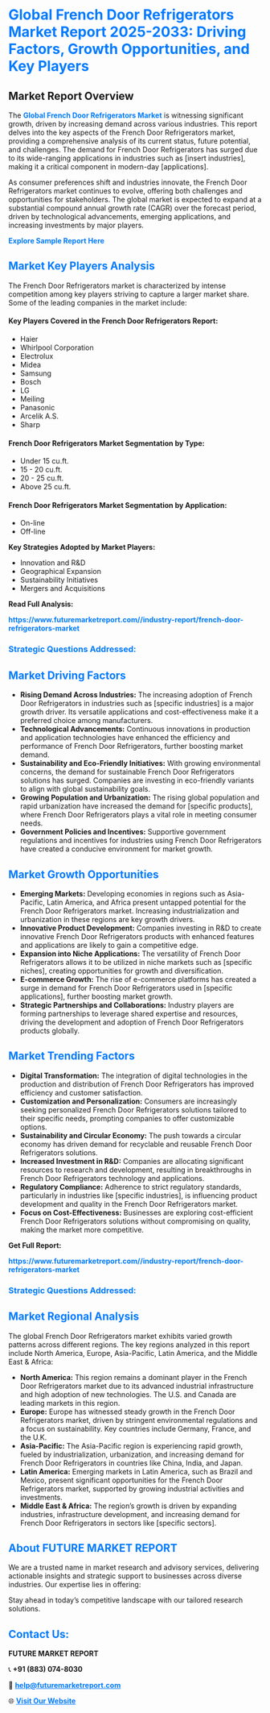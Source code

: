 <h1 style="color: #007BFF;">Global French Door Refrigerators Market Report 2025-2033: Driving Factors, Growth Opportunities, and Key Players</h1>

<section id="overview">
<h2>Market Report Overview</h2>
<p>The <a href="https://www.futuremarketreport.com//industry-report/french-door-refrigerators-market" style="color: #007BFF; text-decoration: none;"><strong>Global French Door Refrigerators Market</strong></a> is witnessing significant growth, driven by increasing demand across various industries. This report delves into the key aspects of the French Door Refrigerators market, providing a comprehensive analysis of its current status, future potential, and challenges. The demand for French Door Refrigerators has surged due to its wide-ranging applications in industries such as [insert industries], making it a critical component in modern-day [applications].</p>
<p>As consumer preferences shift and industries innovate, the French Door Refrigerators market continues to evolve, offering both challenges and opportunities for stakeholders. The global market is expected to expand at a substantial compound annual growth rate (CAGR) over the forecast period, driven by technological advancements, emerging applications, and increasing investments by major players.</p>
</section>

<section id="overview">
<p><a href="https://www.futuremarketreport.com//request-sample/reportId=87458" style="color: #007BFF; text-decoration: none;"><strong>Explore Sample Report Here</strong></a></p>
</section>

<section id="key-players">
<h2 style="color: #007BFF;">Market Key Players Analysis</h2>
<p>The French Door Refrigerators market is characterized by intense competition among key players striving to capture a larger market share. Some of the leading companies in the market include:</p>
<h4>Key Players Covered in the French Door Refrigerators Report:</h4>
<ul><li>Haier</li><li>Whirlpool Corporation</li><li>Electrolux</li><li>Midea</li><li>Samsung</li><li>Bosch</li><li>LG</li><li>Meiling</li><li>Panasonic</li><li>Arcelik A.S.</li><li>Sharp</li></ul>
<h4>French Door Refrigerators Market Segmentation by Type:</h4>
<ul><li>Under 15 cu.ft.</li><li>15 - 20 cu.ft.</li><li>20 - 25 cu.ft.</li><li>Above 25 cu.ft.</li></ul>

<h4>French Door Refrigerators Market Segmentation by Application:</h4>
<ul><li>On-line</li><li>Off-line</li></ul>
<p><strong>Key Strategies Adopted by Market Players:</strong></p>
<ul>
<li>Innovation and R&D</li>
<li>Geographical Expansion</li>
<li>Sustainability Initiatives</li>
<li>Mergers and Acquisitions</li>
</ul>
</section>

<section>
<p><strong>Read Full Analysis: </strong></p><a href="https://www.futuremarketreport.com//industry-report/french-door-refrigerators-market" style="color: #007BFF; text-decoration: none;"><strong>https://www.futuremarketreport.com//industry-report/french-door-refrigerators-market</strong></a>
<h3 style="color: #007BFF;">Strategic Questions Addressed:</h3>
</section>

<section id="driving-factors">
<h2 style="color: #007BFF;">Market Driving Factors</h2>
<ul>
<li><strong>Rising Demand Across Industries:</strong> The increasing adoption of French Door Refrigerators in industries such as [specific industries] is a major growth driver. Its versatile applications and cost-effectiveness make it a preferred choice among manufacturers.</li>
<li><strong>Technological Advancements:</strong> Continuous innovations in production and application technologies have enhanced the efficiency and performance of French Door Refrigerators, further boosting market demand.</li>
<li><strong>Sustainability and Eco-Friendly Initiatives:</strong> With growing environmental concerns, the demand for sustainable French Door Refrigerators solutions has surged. Companies are investing in eco-friendly variants to align with global sustainability goals.</li>
<li><strong>Growing Population and Urbanization:</strong> The rising global population and rapid urbanization have increased the demand for [specific products], where French Door Refrigerators plays a vital role in meeting consumer needs.</li>
<li><strong>Government Policies and Incentives:</strong> Supportive government regulations and incentives for industries using French Door Refrigerators have created a conducive environment for market growth.</li>
</ul>
</section>

<section id="growth-opportunities">
<h2 style="color: #007BFF;">Market Growth Opportunities</h2>
<ul>
<li><strong>Emerging Markets:</strong> Developing economies in regions such as Asia-Pacific, Latin America, and Africa present untapped potential for the French Door Refrigerators market. Increasing industrialization and urbanization in these regions are key growth drivers.</li>
<li><strong>Innovative Product Development:</strong> Companies investing in R&D to create innovative French Door Refrigerators products with enhanced features and applications are likely to gain a competitive edge.</li>
<li><strong>Expansion into Niche Applications:</strong> The versatility of French Door Refrigerators allows it to be utilized in niche markets such as [specific niches], creating opportunities for growth and diversification.</li>
<li><strong>E-commerce Growth:</strong> The rise of e-commerce platforms has created a surge in demand for French Door Refrigerators used in [specific applications], further boosting market growth.</li>
<li><strong>Strategic Partnerships and Collaborations:</strong> Industry players are forming partnerships to leverage shared expertise and resources, driving the development and adoption of French Door Refrigerators products globally.</li>
</ul>
</section>

<section id="trending-factors">
<h2 style="color: #007BFF;">Market Trending Factors</h2>
<ul>
<li><strong>Digital Transformation:</strong> The integration of digital technologies in the production and distribution of French Door Refrigerators has improved efficiency and customer satisfaction.</li>
<li><strong>Customization and Personalization:</strong> Consumers are increasingly seeking personalized French Door Refrigerators solutions tailored to their specific needs, prompting companies to offer customizable options.</li>
<li><strong>Sustainability and Circular Economy:</strong> The push towards a circular economy has driven demand for recyclable and reusable French Door Refrigerators solutions.</li>
<li><strong>Increased Investment in R&D:</strong> Companies are allocating significant resources to research and development, resulting in breakthroughs in French Door Refrigerators technology and applications.</li>
<li><strong>Regulatory Compliance:</strong> Adherence to strict regulatory standards, particularly in industries like [specific industries], is influencing product development and quality in the French Door Refrigerators market.</li>
<li><strong>Focus on Cost-Effectiveness:</strong> Businesses are exploring cost-efficient French Door Refrigerators solutions without compromising on quality, making the market more competitive.</li>
</ul>
</section>

<section>
<p><strong>Get Full Report: </strong></p><a href="https://www.futuremarketreport.com//industry-report/french-door-refrigerators-market" style="color: #007BFF; text-decoration: none;"><strong>https://www.futuremarketreport.com//industry-report/french-door-refrigerators-market</strong></a>
<h3 style="color: #007BFF;">Strategic Questions Addressed:</h3>
</section>


<section id="regional-analysis">
<h2 style="color: #007BFF;">Market Regional Analysis</h2>
<p>The global French Door Refrigerators market exhibits varied growth patterns across different regions. The key regions analyzed in this report include North America, Europe, Asia-Pacific, Latin America, and the Middle East & Africa:</p>
<ul>
<li><strong>North America:</strong> This region remains a dominant player in the French Door Refrigerators market due to its advanced industrial infrastructure and high adoption of new technologies. The U.S. and Canada are leading markets in this region.</li>
<li><strong>Europe:</strong> Europe has witnessed steady growth in the French Door Refrigerators market, driven by stringent environmental regulations and a focus on sustainability. Key countries include Germany, France, and the U.K.</li>
<li><strong>Asia-Pacific:</strong> The Asia-Pacific region is experiencing rapid growth, fueled by industrialization, urbanization, and increasing demand for French Door Refrigerators in countries like China, India, and Japan.</li>
<li><strong>Latin America:</strong> Emerging markets in Latin America, such as Brazil and Mexico, present significant opportunities for the French Door Refrigerators market, supported by growing industrial activities and investments.</li>
<li><strong>Middle East & Africa:</strong> The region’s growth is driven by expanding industries, infrastructure development, and increasing demand for French Door Refrigerators in sectors like [specific sectors].</li>
</ul>
</section>

<footer>
<h2 style="color: #007BFF;">About FUTURE MARKET REPORT</h2>
<p>We are a trusted name in market research and advisory services, delivering actionable insights and strategic support to businesses across diverse industries. Our expertise lies in offering:</p>

<p>Stay ahead in today’s competitive landscape with our tailored research solutions.</p>

<h2 style="color: #007BFF;">Contact Us:</h2>
<p><strong>FUTURE MARKET REPORT</strong></p>
<p>📞 <strong>+91 (883) 074-8030</strong></p>
<p>📧 <strong><a href="mailto:help@futuremarketreport.com" style="color: #007BFF;">help@futuremarketreport.com</a></strong></p>
<p>🌐 <strong><a href="https://www.futuremarketreport.com/" style="color: #007BFF;">Visit Our Website</a></strong></p>
</footer>
